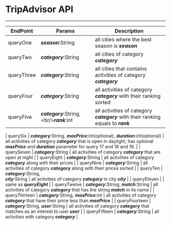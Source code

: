 # TripAdvisor API
----

| EndPoint | Params | Description |
| ------ | ------ | ------ |
| queryOne | ***season***:String | all cities where the best season is ***season*** |
| queryTwo | ***category***:String | all cities of category ***category*** |
| queryThree | ***category***:String | all cities that contains activities of category ***category*** |
| queryFour | ***category***:String | all activities of category ***category*** with their ranking sorted |
| queryFive | ***category***:String,\<br/>***rank***:int | all activities of category ***category*** with their ranking equals to ***rank*** |

| querySix | ***category***:String, ***maxPrice***:int(optional), ***duration***:int(optional) | all activities of category ***category*** that is open in daylight, has optional ***maxPrice*** and ***duration*** parameter for query 17 and 18 and 19. |
| querySeven | ***category***:String | all activities of category ***category*** that are open at night |
| queryEight | ***category***:String | all activities of category ***category*** along with their prices |
| queryNine | ***category***:String | all activities of category ***category*** along with their prices sorted |
| queryTen | ***category***:String,<br/> ***city***:String | all activities of category ***category*** in city ***city*** |
| queryEleven |  | same as ***queryEight*** |
| queryTwelve | ***category***:String, ***match***:String | all activities of category ***category*** that has the string ***match*** in its name |
| queryThirteen | ***category***:String, ***maxPrice***:int | all activities of category ***category*** that have their price less than ***maxPrice*** |
| queryFourteen | ***category***:String, ***user***:String | all activities of category ***category*** that matches as an interest to user ***user*** |
| queryFifteen | ***category***:String | all activities with category ***category*** |
<!-- done ^ -->